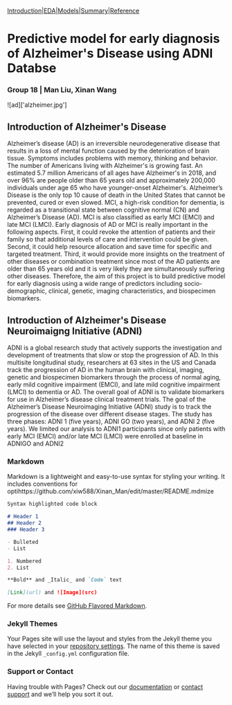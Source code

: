 [Introduction](https://github.com/xiw588/Xinan_Man/edit/master/Introduction.md)|[EDA](https://github.com/xiw588/Xinan_Man/edit/master/EDA.md)|[Models](https://github.com/xiw588/Xinan_Man/edit/master/Models.md)|[Summary](https://github.com/xiw588/Xinan_Man/edit/master/Summary.md)|[Reference](https://github.com/xiw588/Xinan_Man/edit/master/Reference.md)

# Predictive model for early diagnosis of Alzheimer's Disease using ADNI Databse
### Group 18 | Man Liu, Xinan Wang

![ad]['alzheimer.jpg']
## Introduction of Alzheimer's Disease

Alzheimer’s disease (AD) is an irreversible neurodegenerative disease that results in a loss of mental function caused by the deterioration of brain tissue. Symptoms includes problems with memory, thinking and behavior. The number of Americans living with Alzheimer's is growing fast. An estimated 5.7 million Americans of all ages have Alzheimer's in 2018, and over 96% are people older than 65 years old and approximately 200,000 individuals under age 65 who have younger-onset Alzheimer's. Alzheimer’s Disease is the only top 10 cause of death in the United States that cannot be prevented, cured or even slowed. MCI, a high-risk condition for dementia, is regarded as a transitional state between cognitive normal (CN) and Alzheimer’s Disease (AD). MCI is also classified as early MCI (EMCI) and late MCI (LMCI). Early diagnosis of AD or MCI is really important in the following aspects. First, it could revoke the attention of patients and their family so that additional levels of care and intervention could be given. Second, it could help  resource allocation and save time for specific and targeted treatment. Third, it would provide more insights on the treatment of other diseases or combination treatment since most of the AD patients are older than 65 years old and it is very likely they are simultaneously suffering other diseases. Therefore, the aim of this project is to build predictive model for early diagnosis using a wide range of predictors including socio-demographic, clinical, genetic, imaging characteristics, and biospecimen biomarkers.

## Introduction of Alzheimer's Disease Neuroimaigng Initiative (ADNI) 
ADNI is a global research study that actively supports the investigation and development of treatments that slow or stop the progression of AD. In this multisite longitudinal study, researchers at 63 sites in the US and Canada track the progression of AD in the human brain with clinical, imaging, genetic and biospecimen biomarkers through the process of normal aging, early mild cognitive impairment (EMCI), and late mild cognitive impairment (LMCI) to dementia or AD. The overall goal of ADNI is to validate biomarkers for use in Alzheimer’s disease clinical treatment trials. The goal of the Alzheimer’s Disease Neuroimaging Initiative (ADNI) study is to track the progression of the disease over different disease stages. The study has three phases: ADNI 1 (five years), ADNI GO (two years), and ADNI 2 (five years). We limited our analysis to ADNI1 participants since only patients with early MCI (EMCI) and/or late MCI (LMCI) were enrolled at baseline in ADNIGO and ADNI2 


### Markdown

Markdown is a lightweight and easy-to-use syntax for styling your writing. It includes conventions for
optihttps://github.com/xiw588/Xinan_Man/edit/master/README.mdmize
```markdown
Syntax highlighted code block

# Header 1
## Header 2
### Header 3

- Bulleted
- List

1. Numbered
2. List

**Bold** and _Italic_ and `Code` text

[Link](url) and ![Image](src)
```

For more details see [GitHub Flavored Markdown](https://guides.github.com/features/mastering-markdown/).

### Jekyll Themes

Your Pages site will use the layout and styles from the Jekyll theme you have selected in your [repository settings](https://github.com/xiw588/Xinan_Man/settings). The name of this theme is saved in the Jekyll `_config.yml` configuration file.

### Support or Contact

Having trouble with Pages? Check out our [documentation](https://help.github.com/categories/github-pages-basics/) or [contact support](https://github.com/contact) and we’ll help you sort it out.

